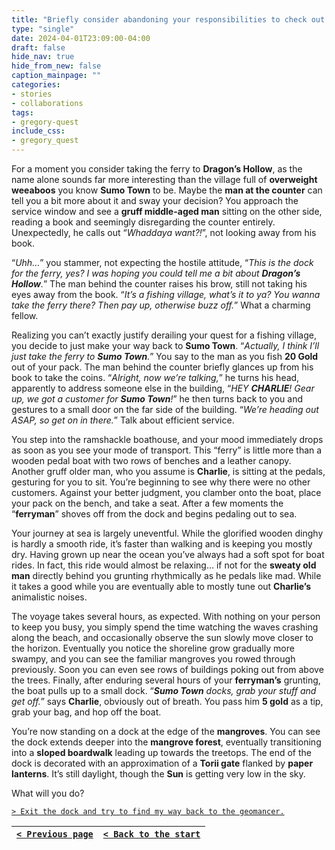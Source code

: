 ```yaml
---
title: "Briefly consider abandoning your responsibilities to check out Dragon's Hollow, then reluctantly take the ferry back to Sumo Town."
type: "single"
date: 2024-04-01T23:09:00-04:00
draft: false
hide_nav: true
hide_from_new: false
caption_mainpage: ""
categories:
- stories
- collaborations
tags:
- gregory-quest
include_css:
- gregory_quest
---
```


For a moment you consider taking the ferry to **Dragon’s Hollow**, as the name alone sounds far more interesting than the village full of **overweight weeaboos** you know **Sumo Town** to be. Maybe the **man at the counter** can tell you a bit more about it and sway your decision? You approach the service window and see a **gruff middle-aged man** sitting on the other side, reading a book and seemingly disregarding the counter entirely. Unexpectedly, he calls out “*Whaddaya want?!*”, not looking away from his book.

“*Uhh…*” you stammer, not expecting the hostile attitude, “*This is the dock for the ferry, yes? I was hoping you could tell me a bit about **Dragon’s Hollow**.*” The man behind the counter raises his brow, still not taking his eyes away from the book. “*It’s a fishing village, what’s it to ya? You wanna take the ferry there? Then pay up, otherwise buzz off.*” What a charming fellow.

Realizing you can’t exactly justify derailing your quest for a fishing village, you decide to just make your way back to **Sumo Town**. “*Actually, I think I’ll just take the ferry to **Sumo Town**.*” You say to the man as you fish **20 Gold** out of your pack. The man behind the counter briefly glances up from his book to take the coins. “*Alright, now we’re talking,*” he turns his head, apparently to address someone else in the building, “*HEY **CHARLIE**! Gear up, we got a customer for **Sumo Town**!*” he then turns back to you and gestures to a small door on the far side of the building. “*We’re heading out ASAP, so get on in there.*” Talk about efficient service.

You step into the ramshackle boathouse, and your mood immediately drops as soon as you see your mode of transport. This “ferry” is little more than a wooden pedal boat with two rows of benches and a leather canopy. Another gruff older man, who you assume is **Charlie**, is sitting at the pedals, gesturing for you to sit. You’re beginning to see why there were no other customers. Against your better judgment, you clamber onto the boat, place your pack on the bench, and take a seat. After a few moments the “**ferryman**” shoves off from the dock and begins pedaling out to sea.

Your journey at sea is largely uneventful. While the glorified wooden dinghy is hardly a smooth ride, it’s faster than walking and is keeping you mostly dry. Having grown up near the ocean you’ve always had a soft spot for boat rides. In fact, this ride would almost be relaxing… if not for the **sweaty old man** directly behind you grunting rhythmically as he pedals like mad. While it takes a good while you are eventually able to mostly tune out **Charlie’s** animalistic noises.

The voyage takes several hours, as expected. With nothing on your person to keep you busy, you simply spend the time watching the waves crashing along the beach, and occasionally observe the sun slowly move closer to the horizon. Eventually you notice the shoreline grow gradually more swampy, and you can see the familiar mangroves you rowed through previously. Soon you can even see rows of buildings poking out from above the trees. Finally, after enduring several hours of your **ferryman’s** grunting, the boat pulls up to a small dock. “***Sumo Town** docks, grab your stuff and get off.*” says **Charlie**, obviously out of breath. You pass him **5 gold** as a tip, grab your bag, and hop off the boat.

You’re now standing on a dock at the edge of the **mangroves**. You can see the dock extends deeper into the **mangrove forest**, eventually transitioning into a **sloped boardwalk** leading up towards the treetops. The end of the dock is decorated with an approximation of a **Torii gate** flanked by **paper lanterns**. It’s still daylight, though the **Sun** is getting very low in the sky.

What will you do?

[``> Exit the dock and try to find my way back to the geomancer.``](../88)

|[``< Previous page``](../86)|[``< Back to the start``](../)|
|---|---|